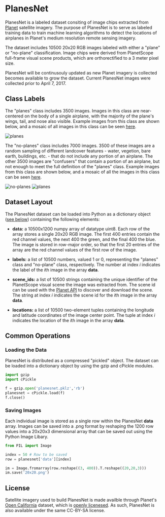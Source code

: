 # PlanesNet

PlanesNet is a labeled dataset consiting of image chips extracted from [Planet](https://www.planet.com/) satellite imagery. The purpose of PlanesNet is to serve as labeled training data to train machine learning algorithms to detect the locations of airplanes in Planet's medium resolution remote sensing imagery. 

The dataset includes 10500 20x20 RGB images labeled with either a "plane" or "no-plane" classification. Image chips were derived from PlanetScope full-frame visual scene products, which are orthorectified to a 3 meter pixel size. 

PlanesNet will be continusouly updated as new Planet imagery is collected becomes available to grow the dataset. Current PlanesNet images were collected prior to April 7, 2017. 
 
## Class Labels

The "planes" class includes 3500 images. Images in this class are near-centered on the body of a single airplane, with the majority of the plane's wings, tail, and nose also visible. Example images from this class are shown below, and a mosaic of all images in this class can be seen [here](http://i.imgur.com/ip550Q8.jpg). 

![planes](http://i.imgur.com/SkimtmU.png)

The "no-planes" class includes 7000 images. 3500 of these images are a random sampling of different landcover features - water, vegetion, bare earth, buildings, etc. - that do not include any portion of an airplane. The other 3500 images are "confusers" that contain a portion of an airplane, but not enough to meet the full definition of the "planes" class. Example images from this class are shown below, and a mosaic of all the images in this class can be seen [here](http://i.imgur.com/edltvkg.jpg).

![no-planes](http://i.imgur.com/9mxE7Ca.png)
![planes](http://i.imgur.com/81eOBRz.png)

## Dataset Layout

The PlanesNet dataset can be loaded into Python as a dictionary object ([see below](https://github.com/rhammell/planesnet/blob/master/README.md#loading-the-data)) containing the following elements: 

- **data:** a 10500x1200 numpy array of datatype uint8. Each row of the array stores a single 20x20 RGB image. The first 400 entries contain the red channel values, the next 400 the green, and the final 400 the blue. The image is stored in row-major order, so that the first 20 entries of the array are the red channel values of the first row of the image.

- **labels:** a list of 10500 numbers, valued 1 or 0, representing the "planes" class and "no-plane" class, respectively. The number at index *i* indicates the label of the *i*th image in the array **data**.

- **scene_ids:** a list of 10500 strings containing the unique identifier of the PlanetScope visual scene the image was extracted from. The scene id can be used with the [Planet API](https://www.planet.com/docs/reference/data-api/) to discover and download the scene. The string at index *i* indicates the scene id for the *i*th image in the array **data**. 

- **locations:** a list of 10500 two-element tuples containing the longitude and latitude coordinates of the image center point. The tuple at index *i* indicates the location of the *i*th image in the array **data**. 

## Common Operations

### Loading the Data   

PlanesNet is distributed as a compressed "pickled" object. The dataset can be loaded into a dictionary object by using the gzip and cPickle modules.

```python
import gzip
import cPickle

f = gzip.open('planesnet.pklz','rb')
planesnet = cPickle.load(f)
f.close()
```
### Saving Images

Each individual image is stored as a single row within the PlanesNet **data** array. Images can be saved into a .png format by reshaping the 1200 row values into a 20x20x3 dimensional array that can be saved out using the Python Image Libary.  

```python
from PIL import Image

index = 50 # Row to be saved
row = planesnet['data'][index]

im = Image.fromarray(row.reshape((3, 400)).T.reshape((20,20,3)))
im.save('20x20.png')
```

## License

Satellite imagery used to build PlanesNet is made availble through Planet's [Open California](https://www.planet.com/products/open-california/) dataset, which is [openly licenesed](https://creativecommons.org/licenses/by-sa/4.0/). As such, PlanesNet is also available under the same CC-BY-SA license.
